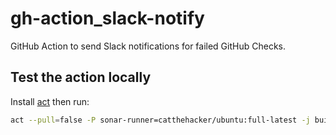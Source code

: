 # gh-action_slack-notify

GitHub Action to send Slack notifications for failed GitHub Checks.

## Test the action locally

Install [act](https://nektosact.com/installation/index.html) then run:

```bash
act --pull=false -P sonar-runner=catthehacker/ubuntu:full-latest -j build -e event.json
```
